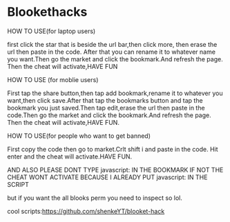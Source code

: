 # Blookethacks
HOW TO USE(for laptop users)

first click the star that is beside the url bar,then click more,
then erase the url then paste in the code. After that you can 
rename it to whatever name you want.Then go the market and click the bookmark.And refresh the page.
Then the cheat will activate,HAVE FUN


HOW TO USE (for moblie users)

First tap the share button,then tap add bookmark,rename it to whatever
you want,then click save.After that tap the bookmarks button and tap 
the bookmark you just saved.Then tap edit,erase the url then paste in 
the code.Then go the market and click the bookmark.And refresh the page.
Then the cheat will activate,HAVE FUN.


HOW TO USE(for people who want to get banned)

First copy the code then go to market.Crlt shift i and paste in the code.
Hit enter and the cheat will activate.HAVE FUN.


AND ALSO PLEASE DONT TYPE javascript: IN THE BOOKMARK IF NOT THE CHEAT WONT ACTIVATE BECAUSE I ALREADY PUT javascript: IN THE SCRIPT


but if you want the all blooks perm you need to inspect so lol.


cool scripts:https://github.com/shenkeYT/blooket-hack
